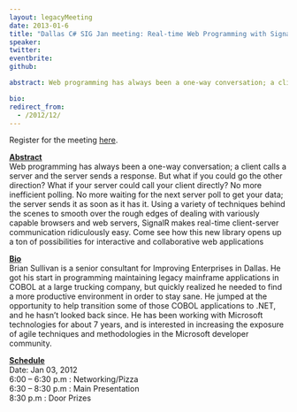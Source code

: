 ```yaml
---
layout: legacyMeeting
date: 2013-01-6
title: "Dallas C# SIG Jan meeting: Real-time Web Programming with SignalR"
speaker:
twitter:
eventbrite:
github:

abstract: Web programming has always been a one-way conversation; a client calls a server and the server sends a response. But what if you could go the other direction? What if your server could call your client directly? No more inefficient polling. No more waiting for the next server poll to get your data; the server sends it as soon as it has it. Using a variety of techniques behind the scenes to smooth over the rough edges of dealing with variously capable browsers and web servers, SignalR makes real-time client-server communication ridiculously easy. Come see how this new library opens up a ton of possibilities for interactive and collaborative web applications

bio:
redirect_from:
  - /2012/12/
---
```


<p>Register for the meeting <a href="http://www.eventbrite.com/event/5018006994#">here</a>.</p>
<p><strong><span style="text-decoration: underline;">Abstract</span></strong><br />
Web programming has always been a one-way conversation; a client calls a server and the server sends a response. But what if you could go the other direction? What if your server could call your client directly? No more inefficient polling. No more waiting for the next server poll to get your data; the server sends it as soon as it has it. Using a variety of techniques behind the scenes to smooth over the rough edges of dealing with variously capable browsers and web servers, SignalR makes real-time client-server communication ridiculously easy. Come see how this new library opens up a ton of possibilities for interactive and collaborative web applications</p>
<p><strong><span style="text-decoration: underline;">Bio</span></strong><br />
Brian Sullivan is a senior consultant for Improving Enterprises in Dallas. He got his start in programming maintaining legacy mainframe applications in COBOL at a large trucking company, but quickly realized he needed to find a more productive environment in order to stay sane. He jumped at the opportunity to help transition some of those COBOL applications to .NET, and he hasn&#8217;t looked back since. He has been working with Microsoft technologies for about 7 years, and is interested in increasing the exposure of agile techniques and methodologies in the Microsoft developer community.</p>
<p><strong><span style="text-decoration: underline;">Schedule</span></strong><br />
Date: Jan 03, 2012<br />
6:00 &#8211; 6:30 p.m : Networking/Pizza<br />
6:30 &#8211; 8:30 p.m : Main Presentation<br />
8:30 p.m : Door Prizes</p>

